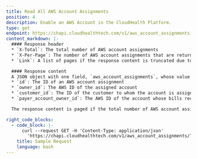 ```yaml
---
title: Read All AWS Account Assignments
position: 4
description: Enable an AWS Account in the CloudHealth Platform.
type: get
endpoint: https://chapi.cloudhealthtech.com/v1/aws_account_assignments
content_markdown: |-
  #### Response header
  * `X-Total`: The total number of AWS account assignments
  * `X-Per-Page`: The number of AWS account assignments that are returned per page
  * `Link`: A list of pages if the response content is truncated due to paging

  #### Response content
  A JSON object with one field, `aws_account_assignments`, whose value is an array of objects with the following fields:
  * `id`: The ID of an AWS account assignment
  * `owner_id`: The AWS ID of the assigned account
  * `customer_id`: The ID of the customer to whom the account is assigned
  * `payer_account_owner_id`: The AWS ID of the account whose bills receive the billing line items for the assigned account

  The response content is paged if the total number of AWS account assignments is greater than the number that is returned per page.

right_code_blocks:
  - code_block: |-
      curl --request GET -H 'Content-Type: application/json'
        'https://chapi.cloudhealthtech.com/v1/aws_account_assignments/?api_key=<your_api_key>'
    title: Sample Request
    language: bash
---
```

